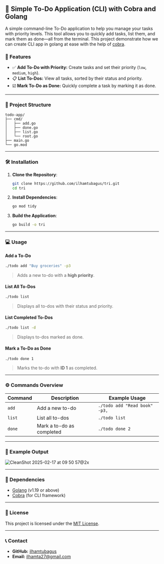 ## 📝 Simple To-Do Application (CLI) with Cobra and Golang

A simple command-line To-Do application to help you manage your tasks with priority levels. This tool allows you to quickly add tasks, list them, and mark them as done—all from the terminal. This project demonstrate how we can create CLI app in golang at ease with the help of [cobra](https://cobra.dev/).

### 🚀 Features
- ✅ **Add To-Do with Priority:** Create tasks and set their priority (`low`, `medium`, `high`).
- 📋 **List To-Dos:** View all tasks, sorted by their status and priority.
- ☑️ **Mark To-Do as Done:** Quickly complete a task by marking it as done.

---

### 📂 Project Structure
```
todo-app/
├── cmd/
│   ├── add.go
│   ├── done.go
│   ├── list.go
│   └── root.go
├── main.go
└── go.mod
```

---

### 🛠️ Installation

1. **Clone the Repository**:
   ```bash
   git clone https://github.com/ilhamtubagus/tri.git
   cd tri
   ```

2. **Install Dependencies**:
   ```bash
   go mod tidy
   ```

3. **Build the Application**:
   ```bash
   go build -o tri
   ```
---

### 💻 Usage

#### Add a To-Do
```bash
./todo add "Buy groceries" -p3
```
> Adds a new to-do with a **high priority**.

#### List All To-Dos
```bash
./todo list
```
> Displays all to-dos with their status and priority.

#### List Completed To-Dos
```bash
./todo list -d
```
> Displays to-dos marked as done.


#### Mark a To-Do as Done
```bash
./todo done 1
```
> Marks the to-do with **ID 1** as completed.

---

### ⚙️ Commands Overview

| Command             | Description                  | Example Usage                 |
|---------------------|-----------------------------|-------------------------------|
| `add`              | Add a new to-do             | `./todo add "Read book" -p3,` |
| `list`             | List all to-dos             | `./todo list`                 |
| `done`             | Mark a to-do as completed   | `./todo done 2`               |

---

### 📝 Example Output
![CleanShot 2025-02-17 at 09 50 57@2x](https://github.com/user-attachments/assets/0f50f420-8010-4bc9-b34d-962ea708f086)

---

### 🚧 Dependencies
- [Golang](https://go.dev/) (v1.19 or above)
- [Cobra](https://github.com/spf13/cobra) (for CLI framework)

---

### 📜 License
This project is licensed under the [MIT License](LICENSE).

---

### 📞 Contact
- **GitHub:** [ilhamtubagus](https://github.com/ilhamtubagus)
- **Email:** ilhamta27@gmail.com
